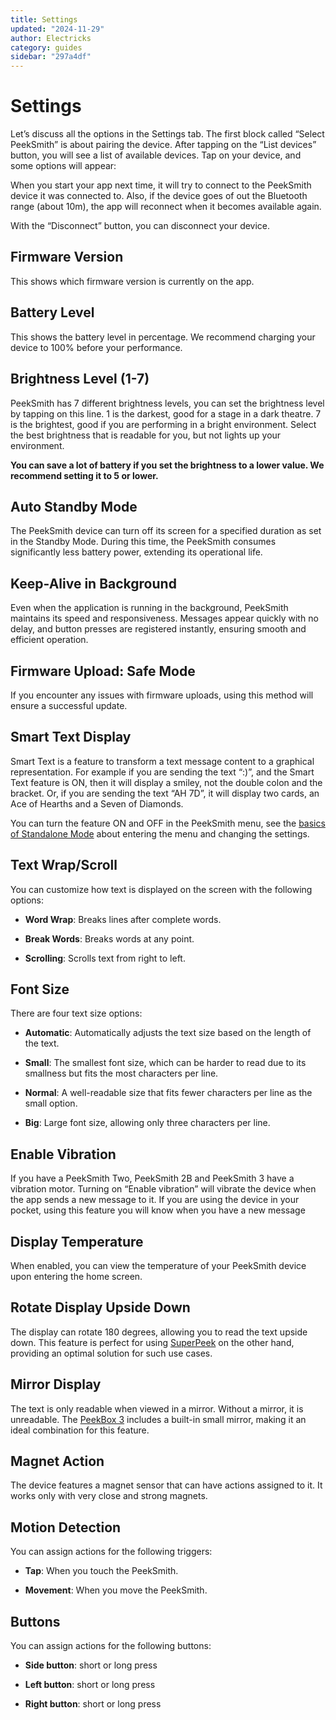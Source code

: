 ```yaml
---
title: Settings
updated: "2024-11-29"
author: Electricks
category: guides
sidebar: "297a4df"
---
```


# Settings

Let’s discuss all the options in the Settings tab. The first block called “Select PeekSmith” is about pairing the device. After tapping on the “List devices” button, you will see a list of available devices. Tap on your device, and some options will appear:

 
 
 
 
 
 
 
 
 
 
 
 
 
 
 
 
 
 
 
 
 
 
 When you start your app next time, it will try to connect to the PeekSmith device it was connected to. Also, if the device goes of out the Bluetooth range (about 10m), the app will reconnect when it becomes available again.

With the “Disconnect” button, you can disconnect your device.

 
 
 
 
 ## Firmware Version

 
 
 
 
 
This shows which firmware version is currently on the app.

 
 
 
 
 ## Battery Level

 
 
 
 
 
This shows the battery level in percentage. We recommend charging your device to 100% before your performance.

 
 
 
 
 ## Brightness Level (1-7)

 
 
 
 
 

PeekSmith has 7 different brightness levels, you can set the brightness level by tapping on this line. 1 is the darkest, good for a stage in a dark theatre. 7 is the brightest, good if you are performing in a bright environment. Select the best brightness that is readable for you, but not lights up your environment.

**You can save a lot of battery if you set the brightness to a lower value. We recommend setting it to 5 or lower.**

 
 
 
 
 ## Auto Standby Mode

 
 
 
 
 

The PeekSmith device can turn off its screen for a specified duration as set in the Standby Mode. During this time, the PeekSmith consumes significantly less battery power, extending its operational life.

 
 
 
 
 ## Keep-Alive in Background

 
 
 
 
 Even when the application is running in the background, PeekSmith maintains its speed and responsiveness. Messages appear quickly with no delay, and button presses are registered instantly, ensuring smooth and efficient operation.

 
 
 
 
 ## Firmware Upload: Safe Mode

 
 
 
 
 If you encounter any issues with firmware uploads, using this method will ensure a successful update.

 
 
 
 
 ## Smart Text Display

 
 
 
 
 Smart Text is a feature to transform a text message content to a graphical representation. For example if you are sending the text “:)”, and the Smart Text feature is ON, then it will display a smiley, not the double colon and the bracket. Or, if you are sending the text “AH 7D”, it will display two cards, an Ace of Hearths and a Seven of Diamonds.

You can turn the feature ON and OFF in the PeekSmith menu, see the [basics of Standalone Mode](https://electricks.info/docs/peeksmith-3/standalone-mode/) about entering the menu and changing the settings.

 
 
 
 
 ## Text Wrap/Scroll

 
 
 
 
 You can customize how text is displayed on the screen with the following options:

- **Word Wrap**: Breaks lines after complete words.

- **Break Words**: Breaks words at any point.

- **Scrolling**: Scrolls text from right to left.

 
 
 
 
 ## Font Size

 
 
 
 
 

There are four text size options:

- **Automatic**: Automatically adjusts the text size based on the length of the text.

- **Small**: The smallest font size, which can be harder to read due to its smallness but fits the most characters per line.

- **Normal**: A well-readable size that fits fewer characters per line as the small option.

- **Big**: Large font size, allowing only three characters per line.

 
 
 
 
 ## Enable Vibration

 
 
 
 
 

If you have a PeekSmith Two, PeekSmith 2B and PeekSmith 3 have a vibration motor. Turning on “Enable vibration” will vibrate the device when the app sends a new message to it. If you are using the device in your pocket, using this feature you will know when you have a new message

 
 
 
 
 ## Display Temperature

 
 
 
 
 When enabled, you can view the temperature of your PeekSmith device upon entering the home screen.

 
 
 
 
 ## Rotate Display Upside Down

 
 
 
 
 The display can rotate 180 degrees, allowing you to read the text upside down. This feature is perfect for using [SuperPeek](https://electricks.info/product/superpeek-sharpie/) on the other hand, providing an optimal solution for such use cases.

 
 
 
 
 ## Mirror Display

 
 
 
 
 The text is only readable when viewed in a mirror. Without a mirror, it is unreadable. The [PeekBox 3](https://electricks.info/docs/peeksmith-3/peek-box-3/) includes a built-in small mirror, making it an ideal combination for this feature.

 
 
 
 
 ## Magnet Action

 
 
 
 
 The device features a magnet sensor that can have actions assigned to it. It works only with very close and strong magnets.

 
 
 
 
 ## Motion Detection

 
 
 
 
 You can assign actions for the following triggers:

- **Tap**: When you touch the PeekSmith.

- **Movement**: When you move the PeekSmith.

 
 
 
 
 ## Buttons

 
 
 
 
 

You can assign actions for the following buttons:

- **Side button**: short or long press

- **Left button**: short or long press

- **Right button**: short or long press

 